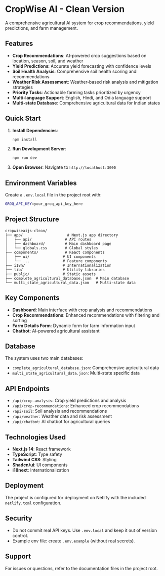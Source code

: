 # CropWise AI - Clean Version

A comprehensive agricultural AI system for crop recommendations, yield predictions, and farm management.

## Features

- **Crop Recommendations**: AI-powered crop suggestions based on location, season, soil, and weather
- **Yield Predictions**: Accurate yield forecasting with confidence levels
- **Soil Health Analysis**: Comprehensive soil health scoring and recommendations
- **Weather Risk Assessment**: Weather-based risk analysis and mitigation strategies
- **Priority Tasks**: Actionable farming tasks prioritized by urgency
- **Multi-language Support**: English, Hindi, and Odia language support
- **Multi-state Database**: Comprehensive agricultural data for Indian states

## Quick Start

1. **Install Dependencies**:
   ```bash
   npm install
   ```

2. **Run Development Server**:
   ```bash
   npm run dev
   ```

3. **Open Browser**: Navigate to `http://localhost:3000`

## Environment Variables

Create a `.env.local` file in the project root with:

```bash
GROQ_API_KEY=your_groq_api_key_here
```

## Project Structure

```
cropwiseaijs-clean/
├── app/                    # Next.js app directory
│   ├── api/               # API routes
│   ├── dashboard/         # Main dashboard page
│   └── globals.css        # Global styles
├── components/            # React components
│   ├── ui/               # UI components
│   └── ...               # Feature components
├── i18n/                 # Internationalization
├── lib/                  # Utility libraries
├── public/               # Static assets
├── complete_agricultural_database.json  # Main database
└── multi_state_agricultural_data.json   # Multi-state data
```

## Key Components

- **Dashboard**: Main interface with crop analysis and recommendations
- **Crop Recommendations**: Enhanced recommendations with filtering and sorting
- **Farm Details Form**: Dynamic form for farm information input
- **Chatbot**: AI-powered agricultural assistant

## Database

The system uses two main databases:
- `complete_agricultural_database.json`: Comprehensive agricultural data
- `multi_state_agricultural_data.json`: Multi-state specific data

## API Endpoints

- `/api/crop-analysis`: Crop yield predictions and analysis
- `/api/crop-recommendations`: Enhanced crop recommendations
- `/api/soil`: Soil analysis and recommendations
- `/api/weather`: Weather data and risk assessment
- `/api/chatbot`: AI chatbot for agricultural queries

## Technologies Used

- **Next.js 14**: React framework
- **TypeScript**: Type safety
- **Tailwind CSS**: Styling
- **Shadcn/ui**: UI components
- **i18next**: Internationalization

## Deployment

The project is configured for deployment on Netlify with the included `netlify.toml` configuration.

## Security

- Do not commit real API keys. Use `.env.local` and keep it out of version control.
- Example env file: create `.env.example` (without real secrets).

## Support

For issues or questions, refer to the documentation files in the project root.
